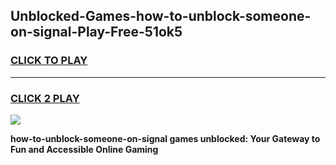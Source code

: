 
## Unblocked-Games-how-to-unblock-someone-on-signal-Play-Free-51ok5
<h3>
<a href="https://premium76.site?title=how-to-unblock-someone-on-signal&ref=18A1">CLICK TO PLAY</a></h3>
<hr>

<h3>
<a href="https://premium76.site?title=how-to-unblock-someone-on-signal&ref=18A1">CLICK 2 PLAY</a>
  
</h3>

<a href="https://premium76.site?title=how-to-unblock-someone-on-signal&ref=18A1"><img src="https://clearcache.store/games.png"></a>


**how-to-unblock-someone-on-signal games unblocked: Your Gateway to Fun and Accessible Online Gaming**
